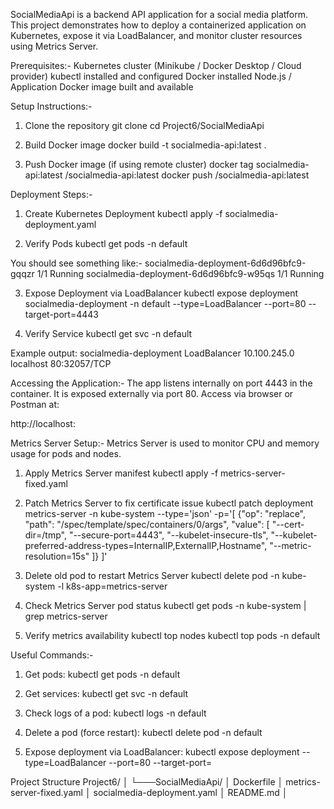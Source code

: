 SocialMediaApi is a backend API application for a social media platform. This project demonstrates how to deploy a containerized application on Kubernetes, expose it via LoadBalancer, and monitor cluster resources using Metrics Server.

Prerequisites:-
Kubernetes cluster (Minikube / Docker Desktop / Cloud provider)
kubectl installed and configured
Docker installed
Node.js / Application Docker image built and available

Setup Instructions:-
1. Clone the repository
git clone <your-repo-url>
cd Project6/SocialMediaApi

2. Build Docker image
docker build -t socialmedia-api:latest .

3. Push Docker image (if using remote cluster)
docker tag socialmedia-api:latest <your-dockerhub-username>/socialmedia-api:latest
docker push <your-dockerhub-username>/socialmedia-api:latest

Deployment Steps:-
1. Create Kubernetes Deployment
kubectl apply -f socialmedia-deployment.yaml

2. Verify Pods
kubectl get pods -n default

You should see something like:-
socialmedia-deployment-6d6d96bfc9-gqqzr   1/1   Running
socialmedia-deployment-6d6d96bfc9-w95qs   1/1   Running

3. Expose Deployment via LoadBalancer
kubectl expose deployment socialmedia-deployment -n default --type=LoadBalancer --port=80 --target-port=4443

4. Verify Service
kubectl get svc -n default

Example output:
socialmedia-deployment   LoadBalancer   10.100.245.0   localhost   80:32057/TCP

Accessing the Application:-
The app listens internally on port 4443 in the container.
It is exposed externally via port 80.
Access via browser or Postman at:

http://localhost:<NodePort or LoadBalancer port>

Metrics Server Setup:-
Metrics Server is used to monitor CPU and memory usage for pods and nodes.

1. Apply Metrics Server manifest
kubectl apply -f metrics-server-fixed.yaml

2. Patch Metrics Server to fix certificate issue
kubectl patch deployment metrics-server -n kube-system --type='json' -p='[
  {"op": "replace", "path": "/spec/template/spec/containers/0/args", "value": [
    "--cert-dir=/tmp",
    "--secure-port=4443",
    "--kubelet-insecure-tls",
    "--kubelet-preferred-address-types=InternalIP,ExternalIP,Hostname",
    "--metric-resolution=15s"
  ]}
]'

3. Delete old pod to restart Metrics Server
kubectl delete pod -n kube-system -l k8s-app=metrics-server

4. Check Metrics Server pod status
kubectl get pods -n kube-system | grep metrics-server

5. Verify metrics availability
kubectl top nodes
kubectl top pods -n default

Useful Commands:-
1. Get pods:
kubectl get pods -n default

2. Get services:
kubectl get svc -n default

3. Check logs of a pod:
kubectl logs -n default <pod-name>

4. Delete a pod (force restart):
kubectl delete pod -n default <pod-name>

5. Expose deployment via LoadBalancer:
kubectl expose deployment <deployment-name> --type=LoadBalancer --port=80 --target-port=<container-port>


Project Structure
Project6/
│
└───SocialMediaApi/
    │   Dockerfile
    │   metrics-server-fixed.yaml
    │   socialmedia-deployment.yaml
    │   README.md
    │   <application source files>


